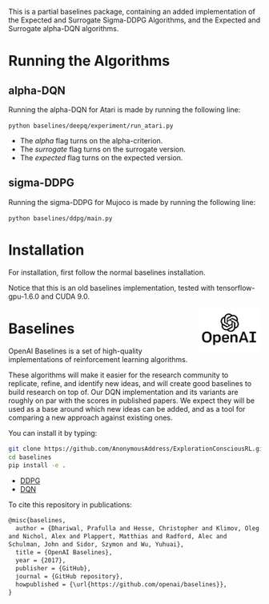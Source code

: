 This is a partial baselines package, containing an added implementation of the Expected and Surrogate Sigma-DDPG Algorithms, and the Expected and Surrogate alpha-DQN algorithms.

# Running the Algorithms

## alpha-DQN
Running the alpha-DQN for Atari is made by running the following line:

`python baselines/deepq/experiment/run_atari.py`

- The *alpha* flag turns on the alpha-criterion.
- The *surrogate* flag turns on the surrogate version.
- The *expected* flag turns on the expected version.

## sigma-DDPG

Running the sigma-DDPG for Mujoco is made by running the following line:

`python baselines/ddpg/main.py`



# Installation

For installation, first follow the normal baselines installation.

Notice that this is an old baselines implementation, tested with tensorflow-gpu-1.6.0 and CUDA 9.0.

<img src="data/logo.jpg" width=25% align="right" />

# Baselines

OpenAI Baselines is a set of high-quality implementations of reinforcement learning algorithms.

These algorithms will make it easier for the research community to replicate, refine, and identify new ideas, and will create good baselines to build research on top of. Our DQN implementation and its variants are roughly on par with the scores in published papers. We expect they will be used as a base around which new ideas can be added, and as a tool for comparing a new approach against existing ones. 

You can install it by typing:

```bash
git clone https://github.com/AnonymousAddress/ExplorationConsciousRL.git
cd baselines
pip install -e .
```

- [DDPG](baselines/ddpg)
- [DQN](baselines/deepq)

To cite this repository in publications:

    @misc{baselines,
      author = {Dhariwal, Prafulla and Hesse, Christopher and Klimov, Oleg and Nichol, Alex and Plappert, Matthias and Radford, Alec and Schulman, John and Sidor, Szymon and Wu, Yuhuai},
      title = {OpenAI Baselines},
      year = {2017},
      publisher = {GitHub},
      journal = {GitHub repository},
      howpublished = {\url{https://github.com/openai/baselines}},
    }
